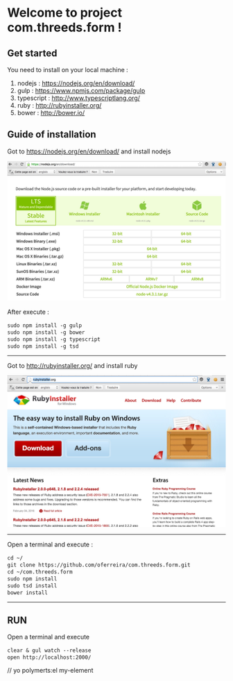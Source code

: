 
Welcome to project com.threeds.form !
===================

Get started
-------------

You need to install  on your local machine :

 1. nodejs :  https://nodejs.org/en/download/
 2. gulp : https://www.npmjs.com/package/gulp
 3. typescript : http://www.typescriptlang.org/
 4. ruby : http://rubyinstaller.org/
 5. bower : http://bower.io/

Guide of installation
-------------

Got to  https://nodejs.org/en/download/ and install nodejs

![install](/assets/images/nodejs.jpg)

After execute :

    sudo npm install -g gulp
    sudo npm install -g bower
    sudo npm install -g typescript
    sudo npm install -g tsd

----------

Got to http://rubyinstaller.org/ and install ruby

![install](/assets/images/rubyinstaller.jpg)

----------

Open a terminal and execute :

    cd ~/ 
    git clone https://github.com/oferreira/com.threeds.form.git
    cd ~/com.threeds.form
    sudo npm install
    sudo tsd install
    bower install

----------


RUN
-------------------

 Open a terminal and execute
 
    clear & gul watch --release
    open http://localhost:2000/


// yo polymerts:el my-element